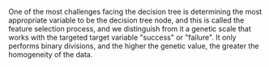 
One of the most challenges facing the decision tree is determining the most appropriate variable to be the decision tree node, and this is called the feature selection process, and we distinguish from it a genetic scale that works with the targeted target variable "success" or "failure". It only performs binary divisions, and the higher the genetic value, the greater the homogeneity of the data.
